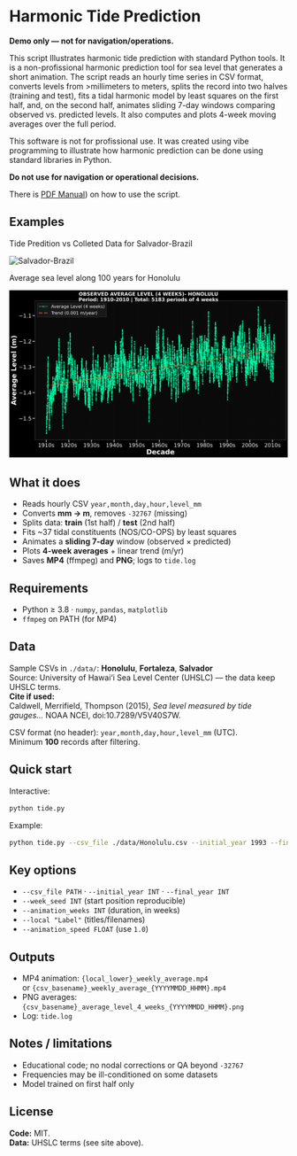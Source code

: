 # Harmonic Tide Prediction 

 **Demo only — not for navigation/operations.**

This script Illustrates harmonic tide prediction with standard Python tools. It is 
a non-profissional harmonic prediction tool for sea level that generates a short animation.
The script  reads an hourly time series in CSV format, converts levels from >millimeters to
meters, splits the record into two halves (training and test), fits a tidal harmonic model
by least squares on the first half, and, on the second half, animates sliding 7-day windows
comparing observed vs. predicted levels. It also computes and plots 4-week moving averages
over the full period.

This software is not for profissional use. It was created using vibe programming to
illustrate  how harmonic prediction can be done using  standard libraries in Python.

**Do not use for navigation or operational decisions.**

There is [PDF Manual](https://github.com/SmaniaD/Tide-Prediction/blob/main/manual/manual.pdf)) on how to use the script.

## Examples

Tide Predition vs Colleted Data for Salvador-Brazil

![Salvador-Brazil](https://github.com/SmaniaD/Tide-Prediction/blob/main/Salvador-Brazil_prediction.gif)



Average sea level along 100 years for Honolulu


![Honolulu](https://github.com/SmaniaD/Tide-Prediction/blob/main/Honolulu_average_level_4_weeks.png)

## What it does
- Reads hourly CSV `year,month,day,hour,level_mm`
- Converts **mm → m**, removes `-32767` (missing)
- Splits data: **train** (1st half) / **test** (2nd half)
- Fits ~37 tidal constituents (NOS/CO-OPS) by least squares
- Animates a **sliding 7-day** window (observed × predicted)
- Plots **4-week averages** + linear trend (m/yr)
- Saves **MP4** (ffmpeg) and **PNG**; logs to `tide.log`

## Requirements
- Python ≥ 3.8 · `numpy`, `pandas`, `matplotlib`
- `ffmpeg` on PATH (for MP4)

 

## Data
Sample CSVs in `./data/`: **Honolulu**, **Fortaleza**, **Salvador**  
Source: University of Hawai‘i Sea Level Center (UHSLC) — the data keep UHSLC terms.  
**Cite if used:**  
Caldwell, Merrifield, Thompson (2015), *Sea level measured by tide gauges…* NOAA NCEI, doi:10.7289/V5V40S7W.

CSV format (no header): `year,month,day,hour,level_mm` (UTC).  
Minimum **100** records after filtering.

## Quick start
Interactive:
```bash
python tide.py
```
Example:
```bash
python tide.py --csv_file ./data/Honolulu.csv --initial_year 1993 --final_year 2020   --local "Honolulu" --animation_weeks 4 --animation_speed 1.0 --week_seed 42
```

## Key options
- `--csv_file PATH` · `--initial_year INT` · `--final_year INT`
- `--week_seed INT` (start position reproducible)
- `--animation_weeks INT` (duration, in weeks)
- `--local "Label"` (titles/filenames)
- `--animation_speed FLOAT` (use `1.0`)

## Outputs
- MP4 animation: `{local_lower}_weekly_average.mp4`  
  or `{csv_basename}_weekly_average_{YYYYMMDD_HHMM}.mp4`
- PNG averages: `{csv_basename}_average_level_4_weeks_{YYYYMMDD_HHMM}.png`
- Log: `tide.log`

## Notes / limitations
- Educational code; no nodal corrections or QA beyond `-32767`
- Frequencies may be ill-conditioned on some datasets
- Model trained on first half only

## License
**Code:** MIT.  
**Data:** UHSLC terms (see site above).
